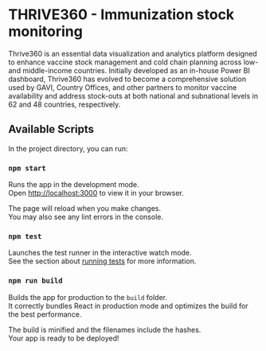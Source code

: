 # THRIVE360 - Immunization stock monitoring

Thrive360 is an essential data visualization and analytics platform designed to enhance vaccine stock management and cold chain planning across low- and middle-income countries. Initially developed as an in-house Power BI dashboard, Thrive360 has evolved to become a comprehensive solution used by GAVI, Country Offices, and other partners to monitor vaccine availability and address stock-outs at both national and subnational levels in 62 and 48 countries, respectively. 


## Available Scripts

In the project directory, you can run:

### `npm start`

Runs the app in the development mode.\
Open [http://localhost:3000](http://localhost:3000) to view it in your browser.

The page will reload when you make changes.\
You may also see any lint errors in the console.

### `npm test`

Launches the test runner in the interactive watch mode.\
See the section about [running tests](https://facebook.github.io/create-react-app/docs/running-tests) for more information.

### `npm run build`

Builds the app for production to the `build` folder.\
It correctly bundles React in production mode and optimizes the build for the best performance.

The build is minified and the filenames include the hashes.\
Your app is ready to be deployed!

